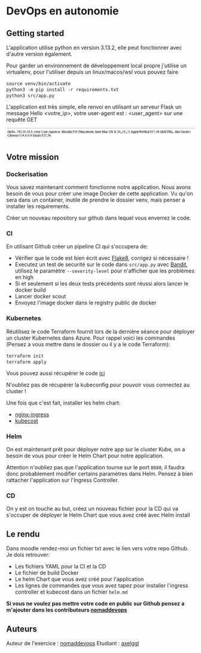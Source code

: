 # DevOps en autonomie

## Getting started
L'application utilise python en version 3.13.2, elle peut fonctionner avec d'autre version également.

Pour garder un environnement de développement local propre j'utilise un virtualenv, pour l'utiliser depuis un linux/macos/wsl vous pouvez faire

```shell
source venv/bin/activate
python3 -m pip install -r requirements.txt
python3 src/app.py
```

L'application est très simple, elle renvoi en utilisant un serveur Flask un message Hello <votre_ip>, votre user-agent est : <user_agent> sur une requête GET

![response](docs/HTTPGETRESPONSE.png)

## Votre mission

### Dockerisation
Vous savez maintenant comment fonctionne notre application. Nous avons besoin de vous pour créer une image Docker de cette application.
Vu qu'on sera dans un container, inutile de prendre le dossier venv, mais penser a installer les requirements.

Créer un nouveau repository sur github dans lequel vous enverrez le code.

### CI
En utilisant Github créer un pipeline CI qui s'occupera de:
- Vérifier que le code est bien écrit avec [Flake8](https://flake8.pycqa.org/en/latest/), corrigez si nécessaire !
- Executez un test de securité sur le code dans `src/app.py` avec [Bandit](https://bandit.readthedocs.io/en/latest/), utilisez le paramètre `--severity-level` pour n'afficher que les problèmes en high
- Si et seulement si les deux tests précédents sont réussi alors lancer le docker build
- Lancer docker scout
- Envoyez l'image docker dans le registry public de docker

### Kubernetes
Réutilisez le code Terraform fournit lors de la dernière séance pour déployer un cluster Kubernetes dans Azure.
Pour rappel voici les commandes (Pensez a vous mettre dans le dossier ou il y a le code Terraform):
```shell
terraform init 
terraform apply
```
Vous pouvez aussi récupérer le code [ici](https://github.com/ynov-resources/devops-infra)

N'oubliez pas de récupérer la kubeconfig pour pouvoir vous connectez au cluster !

Une fois que c'est fait, installer les helm chart:
- [nginx-ingress](https://artifacthub.io/packages/helm/bitnami/nginx-ingress-controller)
- [kubecost](https://artifacthub.io/packages/helm/mesosphere-stable/kubecost)

### Helm
On est maintenant prêt pour déployer notre app sur le cluster Kube, on a besoin de vous pour créer le Helm Chart pour notre application.

Attention n'oubliez pas que l'application tourne sur le port `8080`, il faudra donc probablement modifier certains paramètres dans Helm.
Pensez à bien rattacher l'application sur l'Ingress Controller.

### CD
On y est on touche au but, créez un nouveau fichier pour la CD qui va s'occuper de déployer le Helm Chart que vous avez créé avec Helm install

## Le rendu
Dans moodle rendez-moi un fichier txt avec le lien vers votre repo Github.
Je dois retrouver:
- Les fichiers YAML pour la CI et la CD
- Le fichier de build Docker
- Le helm Chart que vous avez créé pour l'application
- Les lignes de commandes que vous avez tapez pour installer l'ingress controller et kubecost dans un fichier `helm.md`

**Si vous ne voulez pas mettre votre code en public sur Github pensez a m'ajouter dans les contributeurs [nomaddevops](https://github.com/nomaddevops)**

## Auteurs

Auteur de l'exercice : [nomaddevops](https://github.com/nomaddevops)
Etudiant : [axelggl](https://github.com/axelggl)